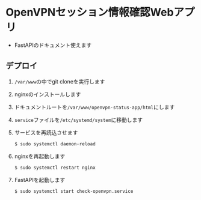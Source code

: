 # OpenVPNセッション情報確認Webアプリ

* FastAPIのドキュメント使えます

## デプロイ
1. `/var/www`の中でgit cloneを実行します
2. nginxのインストールします
3. ドキュメントルートを`/var/www/openvpn-status-app/html`にします
4. `service`ファイルを`/etc/systemd/system`に移動します
5. サービスを再読込させます
    ```bash
    $ sudo systemctl daemon-reload
    ```

6. nginxを再起動します
   ```bash
   $ sudo systemctl restart nginx
   ```

7. FastAPIを起動します
   ```bash
   $ sudo systemctl start check-openvpn.service
   ```